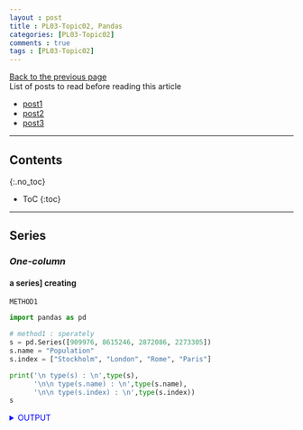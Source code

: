 ```yaml
---
layout : post
title : PL03-Topic02, Pandas
categories: [PL03-Topic02]
comments : true
tags : [PL03-Topic02]
---
```

[Back to the previous page](https://userdyk-github.github.io/pl03/PL03-Libraries.html) <br>
List of posts to read before reading this article
- <a href='https://userdyk-github.github.io/'>post1</a>
- <a href='https://userdyk-github.github.io/'>post2</a>
- <a href='https://userdyk-github.github.io/'>post3</a>

---

## Contents
{:.no_toc}

* ToC
{:toc}

<hr class="division1">

## **Series**

### ***One-column***

#### a series] creating

`METHOD1`
```python
import pandas as pd

# method1 : sperately
s = pd.Series([909976, 8615246, 2872086, 2273305])
s.name = "Population"
s.index = ["Stockholm", "London", "Rome", "Paris"] 

print('\n type(s) : \n',type(s),
      '\n\n type(s.name) : \n',type(s.name),
      '\n\n type(s.index) : \n',type(s.index))
s
```
<details markdown="1">
<summary class='jb-small' style="color:blue">OUTPUT</summary>
<hr class='division3'>
```
 type(s) : 
 <class 'pandas.core.series.Series'> 

 type(s.name) : 
 <class 'str'> 

 type(s.index) : 
 <class 'pandas.core.indexes.base.Index'>
Stockholm     909976
London       8615246
Rome         2872086
Paris        2273305
Name: Population, dtype: int64
```
<hr class='division3'>
</details>
<br>
`METHOD2`
```python
import pandas as pd

# method2 : all at once
s = pd.Series([909976, 8615246, 2872086, 2273305], 
              name="Population" ,
              index=["Stockholm", "London", "Rome", "Paris"])
s
```
<details markdown="1">
<summary class='jb-small' style="color:blue">OUTPUT</summary>
<hr class='division3'>
```
Stockholm     909976
London       8615246
Rome         2872086
Paris        2273305
Name: Population, dtype: int64
```
<hr class='division3'>
</details>

<br><br><br>

---

#### a series] searching index(key) & name of a column

```python
import pandas as pd

# searching all index
list(s.index)
print('\n list(s.index) : \n',list(s.index))

# searching name
s.name
print('\n s.name : \n',s.name)
```
<details markdown="1">
<summary class='jb-small' style="color:blue">OUTPUT</summary>
<hr class='division3'>
```
 list(s.index) : 
 ['Stockholm', 'London', 'Rome', 'Paris']

 s.name : 
 Population
```
<hr class='division3'>
</details>
<br><br><br>

---

#### a series] searching values based on index(key)

```python
import pandas as pd

# method0 searching single value 
s[1]
print('\n method0 searching single value, \n s[1] : \n',
      s[1])

# method1 searching single value 
s["London"]
print('\n method1 searching single value, \n s["London"] : \n',
      s["London"])

# method2 searching single value 
s.London
print('\n method2 searching single value, \n s.London : \n',
      s.London)





# method0 searching multi-values 
s[[1,2]]
print('\n\n method0 searching multi-values, \n s[[1,2]] : \n',
      s[[1,2]])

# method1 searching multi-values 
s[["London","Rome"]]
print('\n method1 searching multi-values, \n s[["London","Rome"]] : \n',
      s[["London","Rome"]])

# method2 searching multi-values 
s[1:3]
print('\n method2 searching multi-values, \n s[1:2] : \n',
      s[1:3])

# method3 searching multi-values 
s["London":"Rome"]
print('\n method3 searching multi-values, \n s["London":"Rome"] : \n',
      s["London":"Rome"])





#  method searching all values
s.values
print('\n\n method searching all values, \n s.values : \n',
      s.values)
```
<details markdown="1">
<summary class='jb-small' style="color:blue">OUTPUT</summary>
<hr class='division3'>
```
 method0 searching single value, 
 s[1] : 
 8615246

 method1 searching single value, 
 s["London"] : 
 8615246

 method2 searching single value, 
 s.London : 
 8615246


 method0 searching multi-values, 
 s[[1,2]] : 
 London    8615246
Rome      2872086
Name: Population, dtype: int64

 method1 searching multi-values, 
 s[["London","Rome"]] : 
 London    8615246
Rome      2872086
Name: Population, dtype: int64

 method2 searching multi-values, 
 s[1:2] : 
 London    8615246
Rome      2872086
Name: Population, dtype: int64

 method3 searching multi-values, 
 s["London":"Rome"] : 
 London    8615246
Rome      2872086
Name: Population, dtype: int64


 method searching all values, 
 s.values : 
 [ 909976 8615246 2872086 2273305]
```
<hr class='division3'>
</details>
<br><br><br>

---

#### a series] analysis

```python
import pandas as pd

s = pd.Series([1,1,1,2,2,2,2,2,3,3,3,3,3,3,3,3,3,3,4,4,4], 
              name="Population")
s.head()
```
<details markdown="1">
<summary class='jb-small' style="color:blue">OUTPUT</summary>
<hr class='division3'>
```
0    1
1    1
2    1
3    2
4    2
Name: Population, dtype: int64
```
<hr class='division3'>
</details>

```python
s.shape
```
<details markdown="1">
<summary class='jb-small' style="color:blue">OUTPUT</summary>
<hr class='division3'>
```
(21,)
```
<hr class='division3'>
</details>

```python
s.unique()
```
<details markdown="1">
<summary class='jb-small' style="color:blue">OUTPUT</summary>
<hr class='division3'>
```
array([1, 2, 3, 4], dtype=int64)
```
<hr class='division3'>
</details>

```python
s.value_counts()
```
<details markdown="1">
<summary class='jb-small' style="color:blue">OUTPUT</summary>
<hr class='division3'>
```
3    10
2     5
4     3
1     3
Name: Population, dtype: int64
```
<hr class='division3'>
</details>
<br><br><br>

---

#### a series] statistics

```python
import pandas as pd

s = pd.Series([1,1,1,2,2,2,2,2,3,3,3,3,3,3,3,3,3,3,4,4,4], 
              name="Population")
              
s.median(), s.mean(), s.std(), s.min(), s.max()
```
<details markdown="1">
<summary class='jb-small' style="color:blue">OUTPUT</summary>
<hr class='division3'>
```
(3.0, 2.619047619047619, 0.9206622874969125, 1, 4)
```
<hr class='division3'>
</details>
<br><br><br>

---

### ***Several columns***

---

<hr class="division2">

## **DataFrame**

### ***One-dataframe***

---

### ***Several dataframes***

---

<hr class="division2">

## **Covert Data-Type**

### ***DataFrame to Series***

---

### ***Series to DataFrame***

---

### ***DataFrame to numpy***

---

<hr class="division1">

List of posts followed by this article
- [post1](https://userdyk-github.github.io/)
- <a href='https://userdyk-github.github.io/'>post2</a>
- <a href='https://userdyk-github.github.io/'>post3</a>

---

Reference
- [post1](https://userdyk-github.github.io/)
- <a href='https://userdyk-github.github.io/'>post2</a>
- <a href='https://userdyk-github.github.io/'>post3</a>

---


